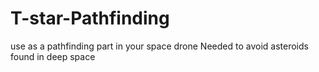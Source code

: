 # T-star-Pathfinding
use as a pathfinding part in your space drone
Needed to avoid asteroids found in deep space 
